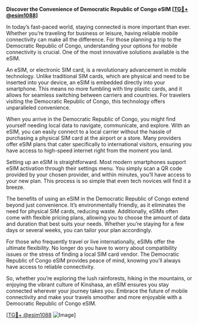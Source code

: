 **Discover the Convenience of Democratic Republic of Congo eSIM [[TG💪+ @esim1088](https://t.me/s/esim1088)]**

In today’s fast-paced world, staying connected is more important than ever. Whether you’re traveling for business or leisure, having reliable mobile connectivity can make all the difference. For those planning a trip to the Democratic Republic of Congo, understanding your options for mobile connectivity is crucial. One of the most innovative solutions available is the eSIM.

An eSIM, or electronic SIM card, is a revolutionary advancement in mobile technology. Unlike traditional SIM cards, which are physical and need to be inserted into your device, an eSIM is embedded directly into your smartphone. This means no more fumbling with tiny plastic cards, and it allows for seamless switching between carriers and countries. For travelers visiting the Democratic Republic of Congo, this technology offers unparalleled convenience.

When you arrive in the Democratic Republic of Congo, you might find yourself needing local data to navigate, communicate, and explore. With an eSIM, you can easily connect to a local carrier without the hassle of purchasing a physical SIM card at the airport or a store. Many providers offer eSIM plans that cater specifically to international visitors, ensuring you have access to high-speed internet right from the moment you land.

Setting up an eSIM is straightforward. Most modern smartphones support eSIM activation through their settings menu. You simply scan a QR code provided by your chosen provider, and within minutes, you’ll have access to your new plan. This process is so simple that even tech novices will find it a breeze.

The benefits of using an eSIM in the Democratic Republic of Congo extend beyond just convenience. It’s environmentally friendly, as it eliminates the need for physical SIM cards, reducing waste. Additionally, eSIMs often come with flexible pricing plans, allowing you to choose the amount of data and duration that best suits your needs. Whether you’re staying for a few days or several weeks, you can tailor your plan accordingly.

For those who frequently travel or live internationally, eSIMs offer the ultimate flexibility. No longer do you have to worry about compatibility issues or the stress of finding a local SIM card vendor. The Democratic Republic of Congo eSIM provides peace of mind, knowing you’ll always have access to reliable connectivity.

So, whether you’re exploring the lush rainforests, hiking in the mountains, or enjoying the vibrant culture of Kinshasa, an eSIM ensures you stay connected wherever your journey takes you. Embrace the future of mobile connectivity and make your travels smoother and more enjoyable with a Democratic Republic of Congo eSIM.

[[TG💪+ @esim1088](https://t.me/s/esim1088) ![Image](https://i.postimg.cc/Y0z9fWf4/image.png)]